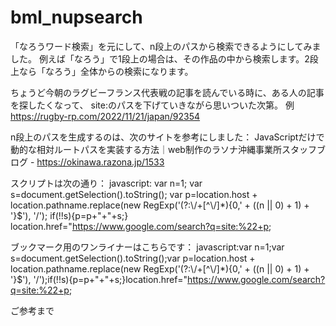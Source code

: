 # bml_nupsearch

「なろうワード検索」を元にして、n段上のパスから検索できるようにしてみました。
例えば「なろう」で1段上の場合は、その作品の中から検索します。2段上なら「なろう」全体からの検索になります。

ちょうど今朝のラグビーフランス代表戦の記事を読んでいる時に、ある人の記事を探したくなって、
site:のパスを下げていきながら思いついた次第。
例　https://rugby-rp.com/2022/11/21/japan/92354

n段上のパスを生成するのは、次のサイトを参考にしました：
JavaScriptだけで動的な相対ルートパスを実装する方法｜web制作のラソナ沖縄事業所スタッフブログ - https://okinawa.razona.jp/1533

スクリプトは次の通り：
javascript:
var n=1;
var s=document.getSelection().toString();
var p=location.host + location.pathname.replace(new RegExp('(?:\\\/+[^\\\/]*){0,' + ((n || 0) + 1) + '}$'), '/');
if(!!s){p=p+"+"+s;}
location.href="https://www.google.com/search?q=site:%22+p;

ブックマーク用のワンライナーはこちらです：
javascript:var n=1;var s=document.getSelection().toString();var p=location.host + location.pathname.replace(new RegExp('(?:\\\/+[^\\\/]*){0,' + ((n || 0) + 1) + '}$'), '/');if(!!s){p=p+"+"+s;}location.href="https://www.google.com/search?q=site:%22+p;

ご参考まで

